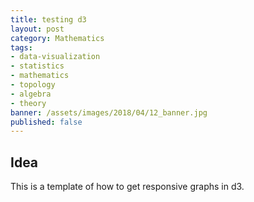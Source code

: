 ```yaml
---
title: testing d3
layout: post
category: Mathematics
tags:
- data-visualization
- statistics
- mathematics
- topology
- algebra
- theory
banner: /assets/images/2018/04/12_banner.jpg
published: false
---
```


## Idea

This is a template of how to get responsive graphs in d3.

<script src="https://d3js.org/d3.v3.js"></script>

<div id="chart"></div>
<style>
#chart {
  width: 100%;
}
.bar {
  fill: steelblue;
}

.bar:hover {
  fill: brown;
}

.axis {
  font: 10px sans-serif;
}

.axis path,
.axis line {
  fill: none;
  stroke: #000;
  shape-rendering: crispEdges;
}

.x.axis path {
  display: none;
}
</style>

<script>
var data = [
{% for chart in site.data.bar-chart %}
  {
    "letter": "{{ chart.year }}",
    "frequency": "{{ chart.frequency }}"
  }{% if forloop.last == false %},{% endif %}
{% endfor %}]
var div = document.getElementById("chart");
var svg = d3.select(div).append('svg');

function redraw() {
  var width = div.clientWidth,
    height = width * 0.3;

  svg.attr('width', width).attr('height', height);

  var x = d3.scale.ordinal()
    .rangeRoundBands([0, width], .1);

  var y = d3.scale.linear()
    .range([height, 0]);

  var xAxis = d3.svg.axis()
    .scale(x)
    .orient("bottom");

  var yAxis = d3.svg.axis()
    .scale(y)
    .orient("left")
    .ticks(10);

  x.domain(data.map(function(d) { return d.letter; }));
  y.domain([0, d3.max(data, function(d) { return d.frequency; })]);

  svg.append("g")
    .attr("class", "x axis")
    .attr("transform", "translate(0," + height + ")")
    .call(xAxis);

  svg.append("g")
    .attr("class", "y axis")
    .call(yAxis)
    .append("text")
    .attr("transform", "rotate(-90)")
    .attr("y", 6)
    .attr("dy", ".71em")
    .style("text-anchor", "end")
    .text("Number of Years");

  svg.selectAll(".bar")
    .data(data)
    .enter().append("rect")
    .attr("class", "bar")
    .attr("x", function(d) { return x(d.letter); })
    .attr("width", x.rangeBand())
    .attr("y", function(d) { return y(d.frequency); })
    .attr("height", function(d) { return height - y(d.frequency); });
}
redraw();
window.addEventListener("resize", redraw);
</script>

